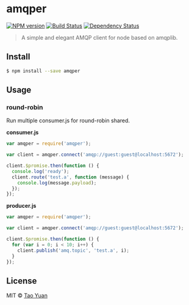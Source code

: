 # amqper 

[![NPM version][npm-image]][npm-url] 
[![Build Status][circleci-image]][circleci-url] 
[![Dependency Status][daviddm-image]][daviddm-url]

> A simple and elegant AMQP client for node based on amqplib.

## Install

```sh
$ npm install --save amqper
```

## Usage

### round-robin

Run multiple consumer.js for round-robin shared.

__consumer.js__

```js
var amqper = require('amqper');

var client = amqper.connect('amqp://guest:guest@localhost:5672');

client.$promise.then(function () {
  console.log('ready');
  client.route('test.a', function (message) {
    console.log(message.payload);
  });
});

```

__producer.js__

```js
var amqper = require('amqper');

var client = amqper.connect('amqp://guest:guest@localhost:5672');

client.$promise.then(function () {
  for (var i = 0; i < 10; i++) {
    client.publish('amq.topic', 'test.a', i);
  }
});

```

## License

MIT © [Tao Yuan]()


[npm-image]: https://badge.fury.io/js/amqper.svg
[npm-url]: https://npmjs.org/package/amqper
[circleci-image]: https://circleci.com/gh/taoyuan/amqper.svg?style=shield
[circleci-url]: https://circleci.com/gh/taoyuan/amqper
[daviddm-image]: https://david-dm.org/taoyuan/amqper.svg?theme=shields.io
[daviddm-url]: https://david-dm.org/taoyuan/amqper
